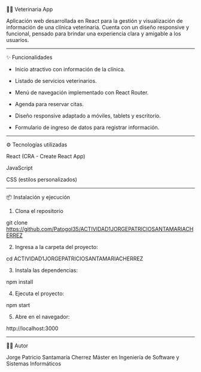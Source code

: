 🐶🐱 Veterinaria App

Aplicación web desarrollada en React para la gestión y visualización de información de una clínica veterinaria.
Cuenta con un diseño responsive y funcional, pensado para brindar una experiencia clara y amigable a los usuarios.

---

✨ Funcionalidades

- Inicio atractivo con información de la clínica.

- Listado de servicios veterinarios.

- Menú de navegación implementado con React Router.

- Agenda para reservar citas.

- Diseño responsive adaptado a móviles, tablets y escritorio.

- Formulario de ingreso de datos para registrar información.

---

⚙️ Tecnologías utilizadas

React (CRA - Create React App)

JavaScript

CSS (estilos personalizados)

---

📦 Instalación y ejecución 

1. Clona el repositorio

git clone https://github.com/Patogol35/ACTIVIDAD1JORGEPATRICIOSANTAMARIACHERREZ

2. Ingresa a la carpeta del proyecto:

cd ACTIVIDAD1JORGEPATRICIOSANTAMARIACHERREZ

3. Instala las dependencias:

npm install

4. Ejecuta el proyecto:

npm start

5. Abre en el navegador:

http://localhost:3000


---

👨‍💻 Autor

Jorge Patricio Santamaría Cherrez
Máster en Ingeniería de Software y Sistemas Informáticos
